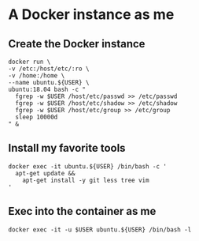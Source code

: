 # A Docker instance as me

## Create the Docker instance
```
docker run \
-v /etc:/host/etc/:ro \
-v /home:/home \
--name ubuntu.${USER} \
ubuntu:18.04 bash -c "
  fgrep -w $USER /host/etc/passwd >> /etc/passwd 
  fgrep -w $USER /host/etc/shadow >> /etc/shadow 
  fgrep -w $USER /host/etc/group >> /etc/group
  sleep 10000d
" &
```
## Install my favorite tools
```
docker exec -it ubuntu.${USER} /bin/bash -c '
  apt-get update &&
    apt-get install -y git less tree vim
'
```
## Exec into the container as me
```
docker exec -it -u $USER ubuntu.${USER} /bin/bash -l
```
